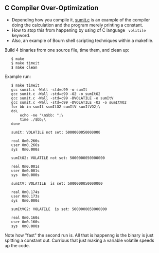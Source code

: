 ## C Compiler Over-Optimization
* Depending how you compile it, [sumit.c](sumit.c) is an example of the compiler
  doing the calculation and the program merely printing a constant.
* How to stop this from happening by using of C language
` volitile` keyword.
* Also, an example of Bourn shell scripting techniques within a makefile.

Build 4 binaries from one source file, time them, and clean up:
```
   $ make
   $ make timeit
   $ make clean
```
Example run:
```
   $ make timeit
   gcc sumit.c -Wall -std=c99 -o sumIt
   gcc sumit.c -Wall -std=c99 -O2 -o sumItO2
   gcc sumit.c -Wall -std=c99 -DVOLATILE -o sumItV
   gcc sumit.c -Wall -std=c99 -DVOLATILE -O2 -o sumItVO2
   for bb in sumIt sumItO2 sumItV sumItVO2;\
   do\
       echo -ne "\n$bb: ";\
       time ./$bb;\
   done

   sumIt: VOLATILE not set: 5000000050000000

   real	0m0.266s
   user	0m0.266s
   sys	0m0.000s

   sumItO2: VOLATILE not set: 5000000050000000

   real	0m0.001s
   user	0m0.001s
   sys	0m0.000s

   sumItV: VOLATILE  is set: 5000000050000000

   real	0m0.174s
   user	0m0.173s
   sys	0m0.000s

   sumItVO2: VOLATILE  is set: 5000000050000000

   real	0m0.160s
   user	0m0.160s
   sys	0m0.000s
```
Note how "fast" the second run is.  All that is happenng
is the binary is just spitting a constant out.  Currious
that just making a variable volatile speeds up the code.
